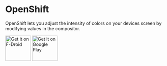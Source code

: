 OpenShift
=========

OpenShift lets you adjust the intensity of colors on your devices screen by modifying values in the compositor.

<a href="https://f-droid.org/packages/com.digitalfishfun.openshift/" target="_blank">
<img src="https://f-droid.org/badge/get-it-on.png" alt="Get it on F-Droid" height="80"/></a>
<a href="https://play.google.com/store/apps/details?id=com.digitalfishfun.openshift" target="_blank">
<img src="https://play.google.com/intl/en_us/badges/images/generic/en-play-badge.png" alt="Get it on Google Play" height="80"/></a>
